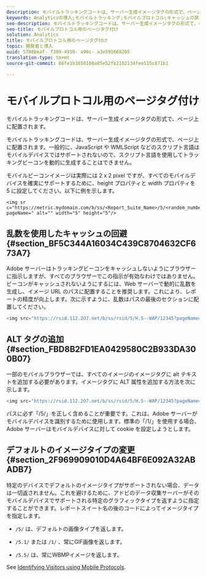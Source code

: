 ```yaml
---
description: モバイルトラッキングコードは、サーバー生成イメージタグの形式で、ページ上に配置されます。
keywords: Analyticsの導入;モバイルトラッキング;モバイルプロトコル;キャッシュの禁止;altタグ;デフォルトの画像タイプ
seo-description: モバイルトラッキングコードは、サーバー生成イメージタグの形式で、ページ上に配置されます。
seo-title: モバイルプロトコル用のページタグ付け
solution: Analytics
title: モバイルプロトコル用のページタグ付け
topic: 開発者と導入
uuid: 5788beaf- f309-4918- a99c- a3e591668205
translation-type: tm+mt
source-git-commit: 86fe1b3650100a05e52fb2102134fee515c871b1

---
```



# モバイルプロトコル用のページタグ付け

モバイルトラッキングコードは、サーバー生成イメージタグの形式で、ページ上に配置されます。

モバイルトラッキングコードは、サーバー生成イメージタグの形式で、ページ上に配置されます。一般的に、JavaScript や WMLScript などのスクリプト言語はモバイルデバイスではサポートされないので、スクリプト言語を使用してトラッキングビーコンを動的に生成することはできません。

モバイルビーコンイメージは実際には 2 x 2 pixel ですが、すべてのモバイルデバイスを確実にサポートするために、height プロパティと width プロパティを 5 に設定してください。以下に例を示します。

```
<img sr c="https://metric.mydomain.com/b/ss/<Report_Suite_Name>/5/<random_number>?pageName=" alt="" width="5" height="5"/>
```

## 乱数を使用したキャッシュの回避 {#section_BF5C344A16034C439C8704632CF673A7}

Adobe サーバーはトラッキングビーコンをキャッシュしないようにブラウザーに指示しますが、すべてのブラウザーでこの指示が有効なわけではありません。ビーコンがキャッシュされないようにするには、Web サーバーで動的に乱数を生成し、イメージ URL のパスに配置することを推奨します。これにより、レポートの精度が向上します。次に示すように、乱数はパスの最後のセクションに配置してください。

```js
<img src="https://rsid.112.2O7.net/b/ss/rsid/5/H.5--WAP/12345?pageName=" />.
```

## ALT タグの追加 {#section_FBD8B2FD1EA0429580C2B933DA300B07}

一部のモバイルブラウザーでは、すべてのイメージのイメージタグに alt テキストを追加する必要があります。イメージタグに ALT 属性を追加する方法を次に示します。

```js
<img src="https://rsid.112.2O7.net/b/ss/rsid/5/H.5--WAP/12345?pageName=" alt=""/>.
```

パスに必ず「/5/」を正しく含めることが重要です。これは、Adobe サーバーがモバイルデバイスを識別するために使用します。標準の「/1/」を使用する場合、Adobe サーバーはモバイルデバイスに対して cookie を設定しようとします。

## デフォルトのイメージタイプの変更 {#section_2F969909010D4A64BF6E092A32ABADB7}

特定のデバイスでデフォルトのイメージタイプがサポートされない場合、データは一切返されません。これを避けるために、アドビのデータ収集サーバーがそのモバイルデバイスでサポートされる特定のグラフィックタイプを返すように指定することができます。レポートスイート名の後のコードによってイメージタイプを指定します。

* `/5/` は、デフォルトの画像タイプを返します。
* `/5.1/` または `/1/` 、常にGIF画像を返します。

* `/5.5/` は、常にWBMPイメージを返します。

See [Identifying Visitors using Mobile Protocols](../../../implement/js-implementation/c-unique-visitors/visid-mobile.md#concept_8C5557634014440AA3588FBB0CF6BB49).
